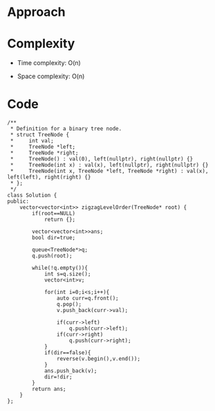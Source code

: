 # Approach
<!-- Describe your approach to solving the problem. -->

# Complexity
- Time complexity: O(n)
<!-- Add your time complexity here, e.g. $$O(n)$$ -->

- Space complexity: O(n)
<!-- Add your space complexity here, e.g. $$O(n)$$ -->

# Code
```
/**
 * Definition for a binary tree node.
 * struct TreeNode {
 *     int val;
 *     TreeNode *left;
 *     TreeNode *right;
 *     TreeNode() : val(0), left(nullptr), right(nullptr) {}
 *     TreeNode(int x) : val(x), left(nullptr), right(nullptr) {}
 *     TreeNode(int x, TreeNode *left, TreeNode *right) : val(x), left(left), right(right) {}
 * };
 */
class Solution {
public:
    vector<vector<int>> zigzagLevelOrder(TreeNode* root) {
        if(root==NULL)
            return {};

        vector<vector<int>>ans;
        bool dir=true;

        queue<TreeNode*>q;
        q.push(root);

        while(!q.empty()){
            int s=q.size();
            vector<int>v;
            
            for(int i=0;i<s;i++){
                auto curr=q.front();
                q.pop();
                v.push_back(curr->val);

                if(curr->left)
                    q.push(curr->left);
                if(curr->right)
                    q.push(curr->right);
            }
            if(dir==false){
                reverse(v.begin(),v.end());
            }
            ans.push_back(v);
            dir=!dir;
        }
        return ans;
    }
};
```

